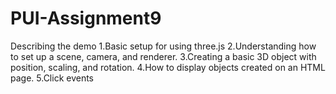 # PUI-Assignment9

Describing the demo
1.Basic setup for using three.js
2.Understanding how to set up a scene, camera, and renderer.
3.Creating a basic 3D object with position, scaling, and rotation.
4.How to display objects created on an HTML page.
5.Click events

